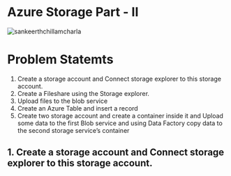 # Azure Storage Part - II

![sankeerthchillamcharla](https://user-images.githubusercontent.com/46291282/126025220-8bc19d89-877c-4fe5-86c9-ac4a8a951855.png)

# Problem Statemts 
  
  1. Create a storage account and Connect storage explorer to this storage account.
  2. Create a Fileshare using the Storage explorer.
  3. Upload files to the blob service
  4. Create an Azure Table and insert a record
  5. Create two storage account and create a container inside it and Upload some data to the first Blob service and using Data Factory copy data to the second storage service’s container


## 1. Create a storage account and Connect storage explorer to this storage account.

